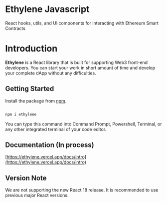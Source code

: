 # Ethylene Javascript

React hooks, utils, and UI components for interacting with Ethereum Smart Contracts

# Introduction

**Ethylene** is a React library that is built for supporting Web3 front-end developers. You can start your work in short amount of time and develop your complete dApp without any difficulties.

## Getting Started

Install the package from [npm](https://www.npmjs.com/package/ethylene).

```bash

npm i ethylene

```

You can type this command into Command Prompt, Powershell, Terminal, or any other integrated terminal of your code editor.

## Documentation (In process)

[https://ethylene.vercel.app/docs/intro](https://ethylene.vercel.app/docs/intro)

## Version Note

We are not supporting the new React 18 release. It is recommended to use previous major React versions.
